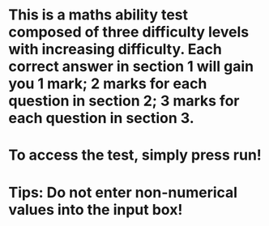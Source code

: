 # This is a maths ability test composed of three difficulty levels with increasing difficulty. Each correct answer in section 1 will gain you 1 mark; 2 marks for each question in section 2; 3 marks for each question in section 3.
# To access the test, simply press run!
# Tips: Do not enter non-numerical values into the input box!
